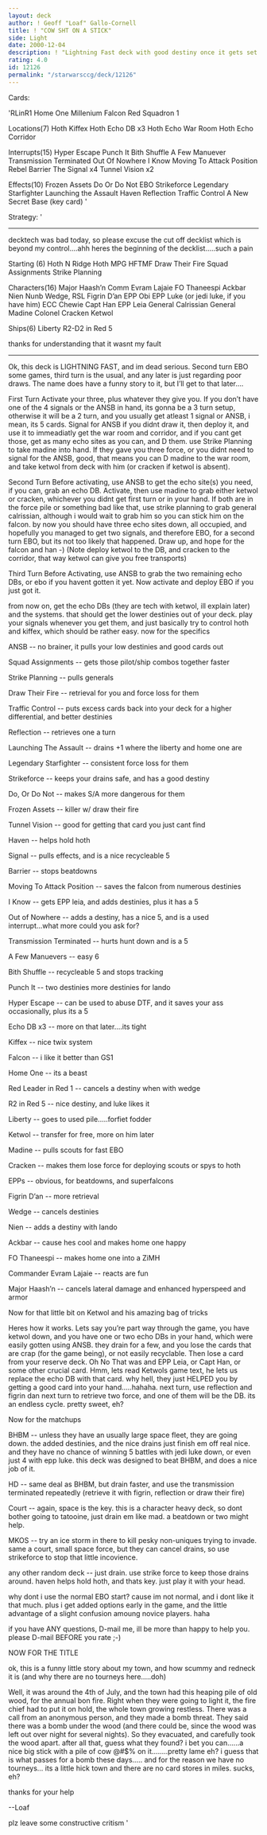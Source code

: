```yaml
---
layout: deck
author: ! Geoff "Loaf" Gallo-Cornell
title: ! "COW SHT ON A STICK"
side: Light
date: 2000-12-04
description: ! "Lightning Fast deck with good destiny once it gets set up.....which is all of 3 turns"
rating: 4.0
id: 12126
permalink: "/starwarsccg/deck/12126"
---
```

Cards: 

'RLinR1
Home One
Millenium Falcon
Red Squadron 1

Locations(7)
Hoth
Kiffex
Hoth Echo DB x3
Hoth Echo War Room
Hoth Echo Corridor

Interrupts(15)
Hyper Escape
Punch It
Bith Shuffle
A Few Manuever
Transmission Terminated
Out Of Nowhere
I Know
Moving To Attack Position
Rebel Barrier
The Signal x4
Tunnel Vision x2

Effects(10)
Frozen Assets
Do Or Do Not
EBO
Strikeforce
Legendary Starfighter
Launching the Assault
Haven
Reflection
Traffic Control
A New Secret Base (key card) '

Strategy: '

*********************
decktech was bad today, so please excuse the cut off decklist which is beyond my control....ahh
heres the beginning of the decklist.....such a pain

Starting (6)
Hoth N Ridge
Hoth MPG
HFTMF
Draw Their Fire
Squad Assignments
Strike Planning

Characters(16)
Major Haash’n
Comm Evram Lajaie
FO Thaneespi
Ackbar
Nien Nunb
Wedge, RSL
Figrin D’an
EPP Obi
EPP Luke (or jedi luke, if you have him)
ECC Chewie
Capt Han
EPP Leia
General Calrissian
General Madine
Colonel Cracken
Ketwol

Ships(6)
Liberty
R2-D2 in Red 5

thanks for understanding that it wasnt my fault
**************************

Ok, this deck is LIGHTNING FAST, and im dead serious. Second turn EBO some games, third turn is the usual, and any later is just regarding poor draws. The name does have a funny story to it, but I’ll get to that later....

First Turn
Activate your three, plus whatever they give you. If you don’t have one of the 4 signals or the ANSB in hand, its gonna be a 3 turn setup, otherwise it will be a 2 turn, and you usually get atleast 1 signal or ANSB, i mean, its 5 cards. Signal for ANSB if you didnt draw it, then deploy it, and use it to immeadiatly get the war room and corridor, and if you cant get those, get as many echo sites as you can, and D them. use Strike Planning to take madine into hand. If they gave you three force, or you didnt need to signal for the ANSB, good, that means you can D madine to the war room, and take ketwol from deck with him (or cracken if ketwol is absent).

Second Turn
Before activating, use ANSB to get the echo site(s) you need, if you can, grab an echo DB. Activate, then use madine to grab either ketwol or cracken, whichever you didnt get first turn or in your hand. If both are in the force pile or something bad like that, use strike planning to grab general calrissian, although i would wait to grab him so you can stick him on the falcon. by now you should have three echo sites down, all occupied, and hopefully you managed to get two signals, and therefore EBO, for a second turn EBO, but its not too likely that happened. Draw up, and hope for the falcon and han -) (Note deploy ketwol to the DB, and cracken to the corridor, that way ketwol can give you free transports)

Third Turn
Before Activating, use ANSB to grab the two remaining echo DBs, or ebo if you havent gotten it yet. Now activate and deploy EBO if you just got it.

from now on, get the echo DBs (they are tech with ketwol, ill explain later) and the systems. that should get the lower destinies out of your deck. play your signals whenever you get them, and just basically try to control hoth and kiffex, which should be rather easy. now for the specifics

ANSB -- no brainer, it pulls your low destinies and good cards out

Squad Assignments -- gets those pilot/ship combos together faster

Strike Planning -- pulls generals

Draw Their Fire -- retrieval for you and force loss for them

Traffic Control -- puts excess cards back into your deck for a higher differential, and better destinies

Reflection -- retrieves one a turn

Launching The Assault -- drains +1 where the liberty and home one are

Legendary Starfighter -- consistent force loss for them

Strikeforce -- keeps your drains safe, and has a good destiny

Do, Or Do Not -- makes S/A more dangerous for them

Frozen Assets -- killer w/ draw their fire

Tunnel Vision -- good for getting that card you just cant find

Haven -- helps hold hoth

Signal -- pulls effects, and is a nice recycleable 5

Barrier -- stops beatdowns

Moving To Attack Position -- saves the falcon from numerous destinies

I Know -- gets EPP leia, and adds destinies, plus it has a 5

Out of Nowhere -- adds a destiny, has a nice 5, and is a used interrupt...what more could you ask for?

Transmission Terminated -- hurts hunt down and is a 5

A Few Manuevers -- easy 6

Bith Shuffle -- recycleable 5 and stops tracking

Punch It -- two destinies more destinies for lando

Hyper Escape -- can be used to abuse DTF, and it saves your ass occasionally, plus its a 5

Echo DB x3 -- more on that later....its tight

Kiffex -- nice twix system

Falcon -- i like it better than GS1

Home One -- its a beast

Red Leader in Red 1 -- cancels a destiny when with wedge

R2 in Red 5 -- nice destiny, and luke likes it

Liberty -- goes to used pile.....forfiet fodder

Ketwol -- transfer for free, more on him later

Madine -- pulls scouts for fast EBO

Cracken -- makes them lose force for deploying scouts or spys to hoth

EPPs -- obvious, for beatdowns, and superfalcons

Figrin D’an -- more retrieval

Wedge -- cancels destinies

Nien -- adds a destiny with lando

Ackbar -- cause hes cool and makes home one happy

FO Thaneespi -- makes  home one into a ZiMH

Commander Evram Lajaie -- reacts are fun

Major Haash’n -- cancels lateral damage and enhanced hyperspeed and armor


Now for that little bit on Ketwol and his amazing bag of tricks

Heres how it works. Lets say you’re part way through the game, you have ketwol down, and you have one or two echo DBs in your hand, which were easily gotten using ANSB. they drain for a few, and you lose the cards that are crap (for the game being), or not easily recyclable. Then lose a card from your reserve deck. Oh No That was and EPP Leia, or Capt Han, or some other crucial card. Hmm, lets read Ketwols game text, he lets us replace the echo DB with that card. why hell, they just HELPED you by getting a good card into your hand.....hahaha. next turn, use reflection and figrin dan next turn to retrieve two force, and one of them will be the DB. its an endless cycle. pretty sweet, eh?


Now for the matchups

BHBM -- unless they have an usually large space fleet, they are going down. the added destinies, and the nice drains just finish em off real nice. and they have no chance of winning 5 battles with jedi luke down, or even just 4 with epp luke. this deck was designed to beat BHBM, and does a nice job of it.

HD -- same deal as BHBM, but drain faster, and use the transmission terminated repeatedly (retrieve it with figrin, reflection or draw their fire)

Court -- again, space is the key. this is a character heavy deck, so dont bother going to tatooine, just drain em like mad. a beatdown or two might help.

MKOS -- try an ice storm in there to kill pesky non-uniques trying to invade. same a court, small space force, but they can cancel drains, so use strikeforce to stop that little incovience.

any other random deck -- just drain. use strike force to keep those drains around. haven helps hold hoth, and thats key. just play it with your head.

why dont i use the normal EBO start?
cause im not normal, and i dont like it that much. plus i get added options early in the game, and the little advantage of a slight confusion amoung novice players. haha



if you have ANY questions, D-mail me, ill be more than happy to help you. please D-mail BEFORE you rate ;-)

NOW FOR THE TITLE

ok, this is a funny little story about my town, and how scummy and redneck it is (and why there are no tourneys here.....doh)

Well, it was around the 4th of July, and the town had this heaping pile of old wood, for the annual bon fire. Right when they were going to light it, the fire chief had to put it on hold, the whole town growing restless. There was a call from an anonymous person, and they made a bomb threat. They said there was a bomb under the wood (and there could be, since the wood was left out over night for several nights). So they evacuated, and carefully took the wood apart. after all that, guess what they found? i bet you can......a nice big stick with a pile of cow @#$% on it........pretty lame eh? i guess that is what passes for a bomb these days..... and for the reason we have no tourneys... its a little hick town and there are no card stores in miles. sucks, eh?



thanks for your help

--Loaf

plz leave some constructive critism
'
